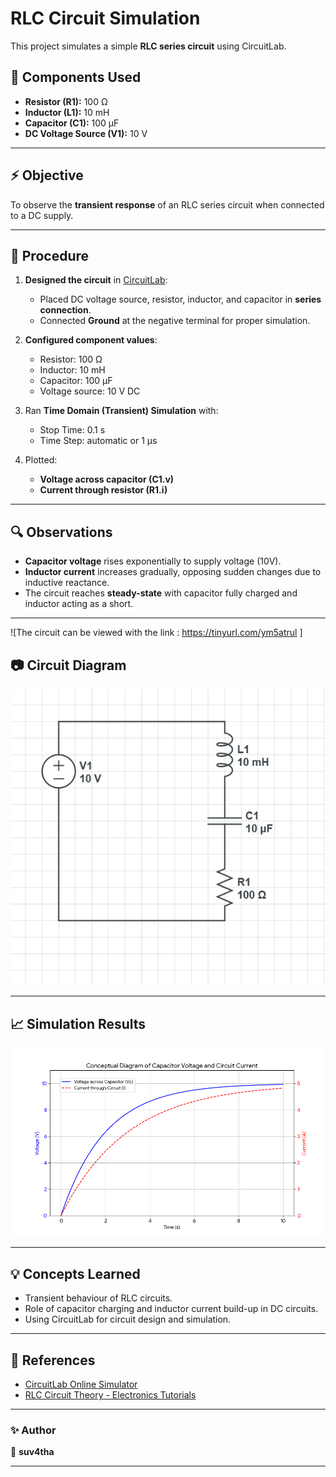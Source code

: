 # RLC Circuit Simulation

This project simulates a simple **RLC series circuit** using CircuitLab.

## 🔧 **Components Used**
- **Resistor (R1):** 100 Ω
- **Inductor (L1):** 10 mH
- **Capacitor (C1):** 100 μF
- **DC Voltage Source (V1):** 10 V

---

## ⚡ **Objective**
To observe the **transient response** of an RLC series circuit when connected to a DC supply.

---

## 📝 **Procedure**

1. **Designed the circuit** in [CircuitLab](https://www.circuitlab.com/editor/):
   - Placed DC voltage source, resistor, inductor, and capacitor in **series connection**.
   - Connected **Ground** at the negative terminal for proper simulation.

2. **Configured component values**:
   - Resistor: 100 Ω  
   - Inductor: 10 mH  
   - Capacitor: 100 μF  
   - Voltage source: 10 V DC

3. Ran **Time Domain (Transient) Simulation** with:
   - Stop Time: 0.1 s  
   - Time Step: automatic or 1 μs

4. Plotted:
   - **Voltage across capacitor (C1.v)**
   - **Current through resistor (R1.i)**

---

## 🔍 **Observations**

- **Capacitor voltage** rises exponentially to supply voltage (10V).
- **Inductor current** increases gradually, opposing sudden changes due to inductive reactance.
- The circuit reaches **steady-state** with capacitor fully charged and inductor acting as a short.

---
![The circuit can be viewed with the link : https://tinyurl.com/ym5atrul ]
## 📷 **Circuit Diagram**

![Circuit Diagram](circuit.png)

---

## 📈 **Simulation Results**

![Simulation Graph](simulation.png)

---

## 💡 **Concepts Learned**
- Transient behaviour of RLC circuits.
- Role of capacitor charging and inductor current build-up in DC circuits.
- Using CircuitLab for circuit design and simulation.

---

## 🔗 **References**
- [CircuitLab Online Simulator](https://www.circuitlab.com/editor/)
- [RLC Circuit Theory - Electronics Tutorials](https://www.electronics-tutorials.ws/accircuits/series-rlc-circuit.html)

---

### ✨ **Author**
👤 **suv4tha**

---
